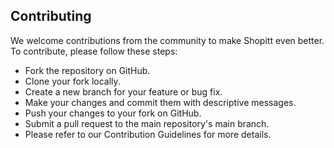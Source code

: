## Contributing
We welcome contributions from the community to make Shopitt even better. To contribute, please follow these steps:

- Fork the repository on GitHub.
- Clone your fork locally.
- Create a new branch for your feature or bug fix.
- Make your changes and commit them with descriptive messages.
- Push your changes to your fork on GitHub.
- Submit a pull request to the main repository's main branch.
- Please refer to our Contribution Guidelines for more details.
